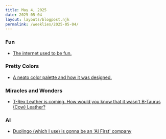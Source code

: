 ```yaml
---
title: May 4, 2025
date: 2025-05-04
layout: layouts/blogpost.njk
permalink: /weeklies/2025-05-04/
---
```


### Fun
* <span data='2025-04-28T08:15'></span>[The internet used to be fun.](https://projects.kwon.nyc/internet-is-fun/)

### Pretty Colors
* <span data='2025-04-29T21:15'></span>[A neato color palette and how it was designed.](https://iamkate.com/data/12-bit-rainbow/) 

### Miracles and Wonders
* <span data='2025-04-30 07:00'/>[T-Rex Leather is coming.  How would you know that it wasn't B-Taurus (Cow) Leather?](https://www.vml.com/news/vml-lab-grown-leather-ltd-and-the-organoid-company-announce-partnership-to-create-worlds-first-t-rex-leather)

### AI
* <span meta="2025-04-30T19:11"></span> [Duolingo (which I use) is gonna be an 'AI First' company](https://www.theverge.com/news/657594/duolingo-ai-first-replace-contract-workers)
